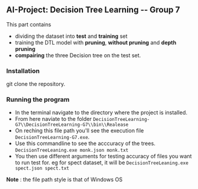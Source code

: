 ## AI-Project: Decision Tree Learning -- Group 7
This part contains 
* dividing the dataset into **test** and **training** set 
* training the DTL model with **pruning**, **without pruning** and **depth pruning**
* **compairing** the three Decision tree on the test set. 

### Installation
git clone the repository. 

### Running the program
* In the terminal navigate to the directory where the project is installed. 
* From here naviate to the folder `DecisionTreeLearning-G7\\DecisionTreeLearning-G7\\bin\\Realease`
* On reching this file path you'll see the execution file ` DecisionTreeLearning-G7.exe`. 
* Use this commandline to see the acccuracy of the trees. `DecisionTreeLeaning.exe monk.json monk.txt`
* You then use different arguments for testing accuracy of files you want to run test for. eg for spect dataset, it will be `DecisionTreeLeaning.exe spect.json spect.txt`

**Note** : the file path style is that of Windows OS

